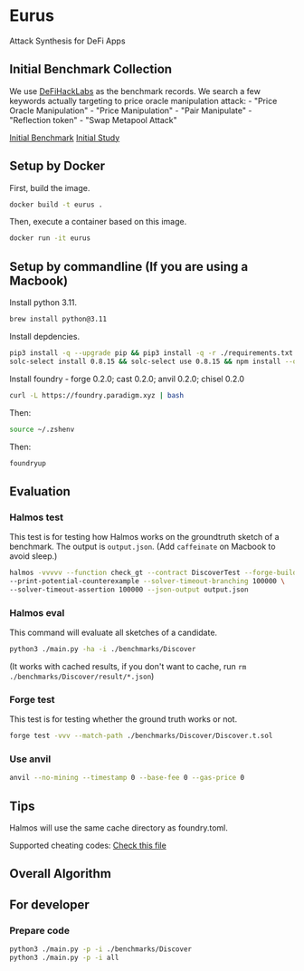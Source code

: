 # Eurus
Attack Synthesis for DeFi Apps

## Initial Benchmark Collection
We use [DeFiHackLabs](https://github.com/SunWeb3Sec/DeFiHackLabs/tree/main) as the benchmark records. 
We search a few keywords actually targeting to price oracle manipulation attack:
    - "Price Oracle Manipulation"
    - "Price Manipulation"
    - "Pair Manipulate"
    - "Reflection token"
    - "Swap Metapool Attack"

[Initial Benchmark](https://docs.google.com/spreadsheets/d/1Lv_MobKl0fHEsKa3oUU9-YnTsg_f9afePEtP_zSXU1c/edit?usp=sharing)
[Initial Study](https://docs.google.com/document/d/1GLrh-LDtsVapd0acO_sXS0HsohMXxJ6p2bjj6VbaNSw/edit?usp=sharing)

## Setup by Docker
First, build the image. 
```bash
docker build -t eurus .
```
Then, execute a container based on this image.
```bash
docker run -it eurus
```

## Setup by commandline (If you are using a Macbook)
Install python 3.11.
```bash
brew install python@3.11
```

Install depdencies.
```bash
pip3 install -q --upgrade pip && pip3 install -q -r ./requirements.txt && \
solc-select install 0.8.15 && solc-select use 0.8.15 && npm install --quiet --save-dev
```

Install foundry - forge 0.2.0; cast 0.2.0; anvil 0.2.0; chisel 0.2.0
```bash
curl -L https://foundry.paradigm.xyz | bash
```
Then:
```bash
source ~/.zshenv
```
Then:
```bash
foundryup
```

## Evaluation

### Halmos test
This test is for testing how Halmos works on the groundtruth sketch of a benchmark.
The output is `output.json`.
(Add `caffeinate` on Macbook to avoid sleep.)
```bash
halmos -vvvvv --function check_gt --contract DiscoverTest --forge-build-out .cache \
--print-potential-counterexample --solver-timeout-branching 100000 \
--solver-timeout-assertion 100000 --json-output output.json
```

### Halmos eval
This command will evaluate all sketches of a candidate.
```bash
python3 ./main.py -ha -i ./benchmarks/Discover
```
(It works with cached results, if you don't want to cache, run `rm ./benchmarks/Discover/result/*.json`)

### Forge test
This test is for testing whether the ground truth works or not.
```bash
forge test -vvv --match-path ./benchmarks/Discover/Discover.t.sol
```

### Use anvil
```bash
anvil --no-mining --timestamp 0 --base-fee 0 --gas-price 0
```

## Tips
Halmos will use the same cache directory as foundry.toml.

Supported cheating codes: [Check this file](https://github.com/a16z/halmos/blob/6be83f77b9b4775c4c27fd262fc4b7faaf8a1a22/src/halmos/sevm.py#L1828)

## Overall Algorithm

## For developer

### Prepare code
```bash
python3 ./main.py -p -i ./benchmarks/Discover
python3 ./main.py -p -i all
```

